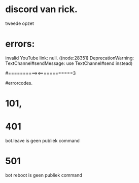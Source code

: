 # discord van rick.
tweede opzet 

# errors:

invalid YouTube link: null.
((node:28351) DeprecationWarning: TextChannel#sendMessage: use TextChannel#send instead)

#==========><============3

#errorcodes.

# 101,

# 401
bot.leave is geen publiek command
# 501
bot reboot is geen publiek command
